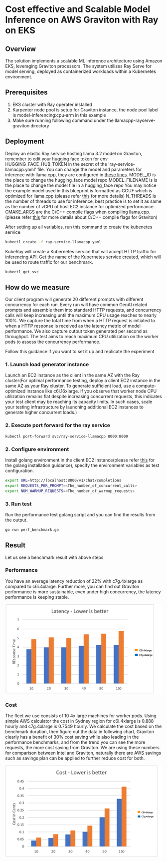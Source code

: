 # Cost effective and Scalable Model Inference on AWS Graviton with Ray on EKS

## Overview
The solution implements a scalable ML inference architecture using Amazon EKS, leveraging Graviton processors. The system utilizes Ray Serve for model serving, deployed as containerized workloads within a Kubernetes environment. 


## Prerequisites
 
1. EKS cluster with Ray operater installed
2. Karpenter node pool is setup for Graviton instance, the node pool label is model-inferencing:cpu-arm in this example
3. Make sure running following command under the llamacpp-rayserve-graviton directory

## Deployment

Deploy an elastic Ray service hosting llama 3.2 model on Graviton, remember to edit your hugging face token for env HUGGING_FACE_HUB_TOKEN in the secret of the 'ray-service-llamacpp.yaml' file.
You can change the model and parameters for inference with llama.cpp, they are configured in [these lines](/gen-ai/inference/llamacpp-rayserve-graviton/ray-service-llamacpp.yaml#L121-L134).
MODEL_ID is the place to change the hugging_face model repo
MODEL_FILENAME is is the place to change the model file in a hugging_face repo 
You may notice the example model used in this blueprint is formatted as GGUF which is optimized for llama.cpp (please refer [this](https://huggingface.co/docs/hub/en/gguf) for more details)
N_THREADS is the number of threads to use for inference, best practice is to set it as same as the number of vCPU of host EC2 instance for optimized performance.
CMAKE_ARGS are the C/C++ compile flags when compiling llama.cpp.(please refer [this](https://github.com/aws/aws-graviton-getting-started/blob/main/c-c++.md) for more details about C/C++ compile flags for Graviton)

After setting up all variables, run this command to create the kubenetes service 

```bash
kubectl create -f ray-service-llamacpp.yaml 
```

KubeRay will create a Kubernetes service that will accept HTTP traffic for inferencing API. Get the name of the Kubernetes service created, which will be used to route traffic for our benchmark.

```bash
kubectl get svc 
```

## How do we measure

Our client program will generate 20 different prompts with different concurrency for each run. Every run will have common GenAI related prompts and assemble them into standard HTTP requests, and concurrency calls will keep increasing until the maximum CPU usage reaches to nearly 100%. We capture the total time from when a HTTP request is initiated to when a HTTP response is received as the latency metric of model performance. We also capture output token generated per second as throughput. The test aims to reach maximum CPU utilization on the worker pods to assess the concurrency performance.

Follow this guidance if you want to set it up and replicate the experiment

### 1. Launch load generator instance
Launch an EC2 instance as the client in the same AZ with the Ray cluster(For optimal performance testing, deploy a client EC2 instance in the same AZ as your Ray cluster. To generate sufficient load, use a compute-optimized instance like c6i.16xlarge. If you observe that worker node CPU utilization remains flat despite increasing concurrent requests, this indicates your test client may be reaching its capacity limits. In such cases, scale your testing infrastructure by launching additional EC2 instances to generate higher concurrent loads.)

### 2. Execute port forward for the ray service

```bash
kubectl port-forward svc/ray-service-llamacpp 8000:8000
```

### 2. Configure environment
Install golang environment in the client EC2 instance(please refer [this](https://go.dev/doc/install) for the golang installation guidance), specify the environment variables as test configuration.

```bash
export URL=http://localhost:8000/v1/chat/completions
export REQUESTS_PER_PROMPT=<The_number_of_concurrent_calls>
export NUM_WARMUP_REQUESTS=<The_number_of_warmup_requests>
```

### 3. Run test
Run the performance test golang script and you can find the results from the output. 

```bash
go run perf_benchmark.go
```

## Result

Let us see a benchmark result with above steps

### Performance

You have an average latency reduction of 22% with c7g.4xlarge as compared to c6i.4xlarge. Further more, you can find out Graviton performance is more sustainable, even under high concurrency, the latency performance is keeping stable.

![Performance](/gen-ai/inference/llamacpp-rayserve-graviton/images/performance.png)


### Cost

The fleet we use consists of 10 4x large machines for worker pods. Using simple AWS calculator the cost in Sydney region for c6i.4xlarge is 0.888 hourly and c7g.4xlarge is 0.7549 hourly. We calculate the cost based on the benchmark duration, then figure out the data in following chart,  Graviton clearly has a benefit of 30% cost saving while also leading in the performance benchmarks, and from the trend you can see the more requests, the more cost saving from Graviton. We are using these numbers for comparison between Intel and Graviton, naturally there are AWS savings such as savings plan can be applied to further reduce cost for both.

![Cost](/gen-ai/inference/llamacpp-rayserve-graviton/images/cost.png)
